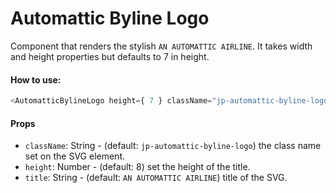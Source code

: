 # Automattic Byline Logo

Component that renders the stylish `AN AUTOMATTIC AIRLINE`.
It takes width and height properties but defaults to 7 in height.

#### How to use:

```js
<AutomatticBylineLogo height={ 7 } className="jp-automattic-byline-logo" />
```

#### Props

- `className`: String - (default: `jp-automattic-byline-logo`) the class name set on the SVG element.
- `height`: Number - (default: 8) set the height of the title.
- `title`: String - (default: `AN AUTOMATTIC AIRLINE`) title of the SVG.
